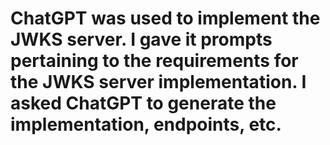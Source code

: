# ChatGPT was used to implement the JWKS server. I gave it prompts pertaining to the requirements for the JWKS server implementation. I asked ChatGPT to generate the implementation, endpoints, etc.
